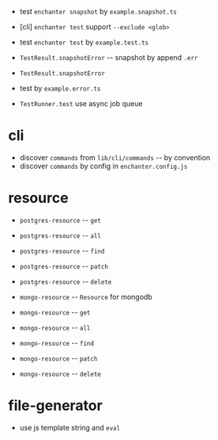 - test `enchanter snapshot` by `example.snapshot.ts`

- [cli] `enchanter test` support `--exclude <glob>`

- test `enchanter test` by `example.test.ts`

- `TestResult.snapshotError` -- snapshot by append `.err`

- `TestResult.snapshotError`

- test by `example.error.ts`

- `TestRunner.test` use async job queue

# cli

- discover `commands` from `lib/cli/commands` -- by convention
- discover `commands` by config in `enchanter.config.js`

# resource

- `postgres-resource` -- `get`
- `postgres-resource` -- `all`
- `postgres-resource` -- `find`
- `postgres-resource` -- `patch`
- `postgres-resource` -- `delete`

- `mongo-resource` -- `Resource` for mongodb

- `mongo-resource` -- `get`
- `mongo-resource` -- `all`
- `mongo-resource` -- `find`
- `mongo-resource` -- `patch`
- `mongo-resource` -- `delete`

# file-generator

- use js template string and `eval`
